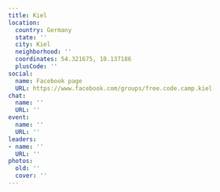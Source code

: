 ```yaml
---
title: Kiel
location:
  country: Germany
  state: ''
  city: Kiel
  neighborhood: ''
  coordinates: 54.321675, 10.137186
  plusCode: ''
social:
  name: Facebook page
  URL: https://www.facebook.com/groups/free.code.camp.kiel
chat:
  name: ''
  URL: ''
event:
  name: ''
  URL: ''
leaders:
- name: ''
  URL: ''
photos:
  old: ''
  cover: ''
---
```

